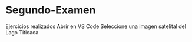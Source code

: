 # Segundo-Examen
Ejercicios realizados
Abrir en VS Code
Seleccione una imagen satelital del Lago Titicaca
